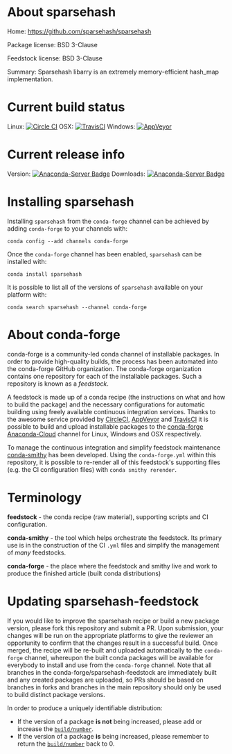 About sparsehash
================

Home: https://github.com/sparsehash/sparsehash

Package license: BSD 3-Clause

Feedstock license: BSD 3-Clause

Summary: Sparsehash libarry is an extremely memory-efficient hash_map implementation.



Current build status
====================

Linux: [![Circle CI](https://circleci.com/gh/conda-forge/sparsehash-feedstock.svg?style=shield)](https://circleci.com/gh/conda-forge/sparsehash-feedstock)
OSX: [![TravisCI](https://travis-ci.org/conda-forge/sparsehash-feedstock.svg?branch=master)](https://travis-ci.org/conda-forge/sparsehash-feedstock)
Windows: [![AppVeyor](https://ci.appveyor.com/api/projects/status/github/conda-forge/sparsehash-feedstock?svg=True)](https://ci.appveyor.com/project/conda-forge/sparsehash-feedstock/branch/master)

Current release info
====================
Version: [![Anaconda-Server Badge](https://anaconda.org/conda-forge/sparsehash/badges/version.svg)](https://anaconda.org/conda-forge/sparsehash)
Downloads: [![Anaconda-Server Badge](https://anaconda.org/conda-forge/sparsehash/badges/downloads.svg)](https://anaconda.org/conda-forge/sparsehash)

Installing sparsehash
=====================

Installing `sparsehash` from the `conda-forge` channel can be achieved by adding `conda-forge` to your channels with:

```
conda config --add channels conda-forge
```

Once the `conda-forge` channel has been enabled, `sparsehash` can be installed with:

```
conda install sparsehash
```

It is possible to list all of the versions of `sparsehash` available on your platform with:

```
conda search sparsehash --channel conda-forge
```


About conda-forge
=================

conda-forge is a community-led conda channel of installable packages.
In order to provide high-quality builds, the process has been automated into the
conda-forge GitHub organization. The conda-forge organization contains one repository
for each of the installable packages. Such a repository is known as a *feedstock*.

A feedstock is made up of a conda recipe (the instructions on what and how to build
the package) and the necessary configurations for automatic building using freely
available continuous integration services. Thanks to the awesome service provided by
[CircleCI](https://circleci.com/), [AppVeyor](http://www.appveyor.com/)
and [TravisCI](https://travis-ci.org/) it is possible to build and upload installable
packages to the [conda-forge](https://anaconda.org/conda-forge)
[Anaconda-Cloud](http://docs.anaconda.org/) channel for Linux, Windows and OSX respectively.

To manage the continuous integration and simplify feedstock maintenance
[conda-smithy](http://github.com/conda-forge/conda-smithy) has been developed.
Using the ``conda-forge.yml`` within this repository, it is possible to re-render all of
this feedstock's supporting files (e.g. the CI configuration files) with ``conda smithy rerender``.


Terminology
===========

**feedstock** - the conda recipe (raw material), supporting scripts and CI configuration.

**conda-smithy** - the tool which helps orchestrate the feedstock.
                   Its primary use is in the construction of the CI ``.yml`` files
                   and simplify the management of *many* feedstocks.

**conda-forge** - the place where the feedstock and smithy live and work to
                  produce the finished article (built conda distributions)


Updating sparsehash-feedstock
=============================

If you would like to improve the sparsehash recipe or build a new
package version, please fork this repository and submit a PR. Upon submission,
your changes will be run on the appropriate platforms to give the reviewer an
opportunity to confirm that the changes result in a successful build. Once
merged, the recipe will be re-built and uploaded automatically to the
`conda-forge` channel, whereupon the built conda packages will be available for
everybody to install and use from the `conda-forge` channel.
Note that all branches in the conda-forge/sparsehash-feedstock are
immediately built and any created packages are uploaded, so PRs should be based
on branches in forks and branches in the main repository should only be used to
build distinct package versions.

In order to produce a uniquely identifiable distribution:
 * If the version of a package **is not** being increased, please add or increase
   the [``build/number``](http://conda.pydata.org/docs/building/meta-yaml.html#build-number-and-string).
 * If the version of a package **is** being increased, please remember to return
   the [``build/number``](http://conda.pydata.org/docs/building/meta-yaml.html#build-number-and-string)
   back to 0.
